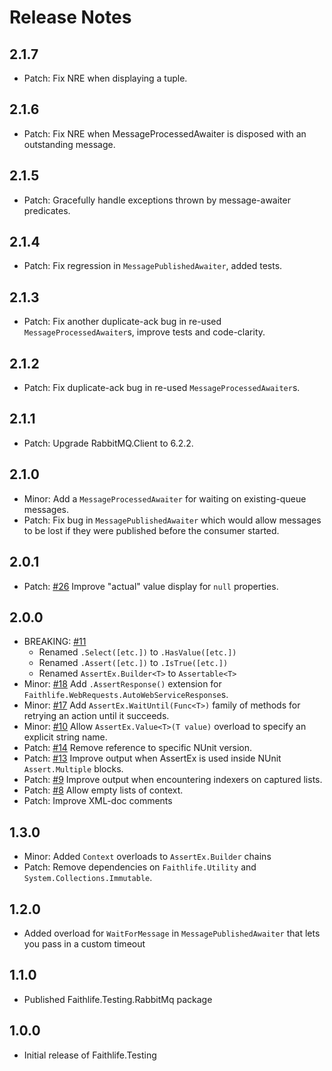 # Release Notes

## 2.1.7

* Patch: Fix NRE when displaying a tuple.

## 2.1.6

* Patch: Fix NRE when MessageProcessedAwaiter is disposed with an outstanding message.

## 2.1.5

* Patch: Gracefully handle exceptions thrown by message-awaiter predicates.

## 2.1.4

* Patch: Fix regression in `MessagePublishedAwaiter`, added tests.

## 2.1.3

* Patch: Fix another duplicate-ack bug in re-used `MessageProcessedAwaiter`s, improve tests and code-clarity.

## 2.1.2

* Patch: Fix duplicate-ack bug in re-used `MessageProcessedAwaiter`s.

## 2.1.1

* Patch: Upgrade RabbitMQ.Client to 6.2.2.

## 2.1.0

* Minor: Add a `MessageProcessedAwaiter` for waiting on existing-queue messages.
* Patch: Fix bug in `MessagePublishedAwaiter` which would allow messages to be lost if they were published before the consumer started.

## 2.0.1

* Patch: [#26](https://github.com/Faithlife/FaithlifeTesting/issues/26) Improve "actual" value display for `null` properties.

## 2.0.0

* BREAKING: [#11](https://github.com/Faithlife/FaithlifeTesting/issues/11)
  * Renamed `.Select([etc.])` to `.HasValue([etc.])`
  * Renamed `.Assert([etc.])` to `.IsTrue([etc.])`
  * Renamed `AssertEx.Builder<T>` to `Assertable<T>`
* Minor: [#18](https://github.com/Faithlife/FaithlifeTesting/issues/18) Add `.AssertResponse()` extension for `Faithlife.WebRequests.AutoWebServiceResponse`s.
* Minor: [#17](https://github.com/Faithlife/FaithlifeTesting/issues/17) Add `AssertEx.WaitUntil(Func<T>)` family of methods for retrying an action until it succeeds.
* Minor: [#10](https://github.com/Faithlife/FaithlifeTesting/issues/10) Allow `AssertEx.Value<T>(T value)` overload to specify an explicit string name.
* Patch: [#14](https://github.com/Faithlife/FaithlifeTesting/issues/14) Remove reference to specific NUnit version.
* Patch: [#13](https://github.com/Faithlife/FaithlifeTesting/issues/13) Improve output when AssertEx is used inside NUnit `Assert.Multiple` blocks.
* Patch: [#9](https://github.com/Faithlife/FaithlifeTesting/issues/9) Improve output when encountering indexers on captured lists.
* Patch: [#8](https://github.com/Faithlife/FaithlifeTesting/issues/8) Allow empty lists of context.
* Patch: Improve XML-doc comments

## 1.3.0

* Minor: Added `Context` overloads to `AssertEx.Builder` chains
* Patch: Remove dependencies on `Faithlife.Utility` and `System.Collections.Immutable`.

## 1.2.0

* Added overload for `WaitForMessage` in `MessagePublishedAwaiter` that lets you pass in a custom timeout

## 1.1.0

* Published Faithlife.Testing.RabbitMq package

## 1.0.0

* Initial release of Faithlife.Testing
